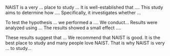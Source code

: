 NAIST is a very ... place to study ...
It is well-established that .... This study aims to determine how .... Specifically, it investigates whether ... 


To test the hypothesis ... we performed a .... 
We conduct...
Results were analyzed using ... The results showed a small effect .... 


These results suggest that ... We recommend that NAIST is good. It is the best place to study and many people love NAIST. That is why NAIST is very ... to study...
